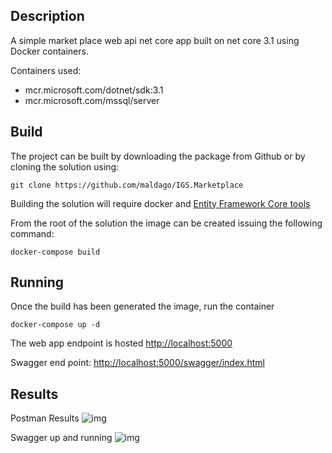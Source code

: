 ## Description

A simple market place web api net core app built on net core 3.1 using Docker containers. 

Containers used: 
- mcr.microsoft.com/dotnet/sdk:3.1
- mcr.microsoft.com/mssql/server

## Build

The project can be built by downloading the package from Github or by cloning the solution using:

```git clone https://github.com/maldago/IGS.Marketplace```

Building the solution will require docker and [Entity Framework Core tools](https://docs.microsoft.com/en-us/ef/core/cli/dotnet)

From the root of the solution the image can be created issuing the following command:

```docker-compose build``` 

## Running


Once the build has been generated the image, run the container 

```docker-compose up -d```

The web app endpoint is hosted [http://localhost:5000](http://localhost:5000)

Swagger end point: [http://localhost:5000/swagger/index.html](http://localhost:5000/swagger/index.html)

## Results 

Postman Results
![img](https://github.com/maldago/IGS.Marketplace/blob/master/Results/PostmanResults.PNG)

Swagger up and running
![img](https://github.com/maldago/IGS.Marketplace/blob/master/Results/Swagger.PNG)
